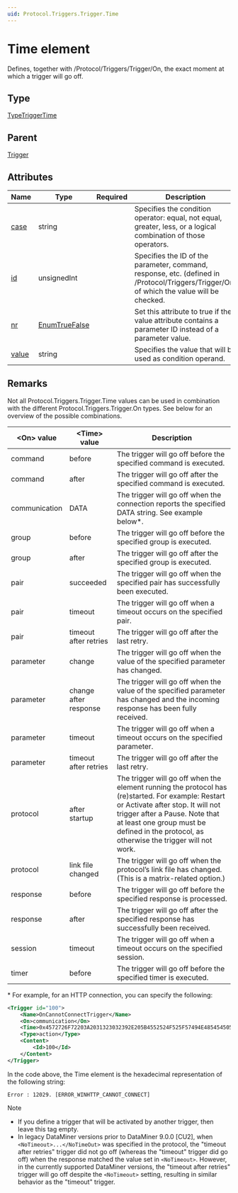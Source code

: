 ```yaml
---
uid: Protocol.Triggers.Trigger.Time
---
```


# Time element

Defines, together with /Protocol/Triggers/Trigger/On, the exact moment at which a trigger will go off.

## Type

[TypeTriggerTime](xref:Protocol-TypeTriggerTime)

## Parent

[Trigger](xref:Protocol.Triggers.Trigger)

## Attributes

|Name|Type|Required|Description|
|--- |--- |--- |--- |
|[case](xref:Protocol.Triggers.Trigger.Time-case)|string||Specifies the condition operator: equal, not equal, greater, less, or a logical combination of those operators.|
|[id](xref:Protocol.Triggers.Trigger.Time-id)|unsignedInt||Specifies the ID of the parameter, command, response, etc. (defined in /Protocol/Triggers/Trigger/On) of which the value will be checked.|
|[nr](xref:Protocol.Triggers.Trigger.Time-nr)|[EnumTrueFalse](xref:Protocol-EnumTrueFalse)||Set this attribute to true if the value attribute contains a parameter ID instead of a parameter value.|
|[value](xref:Protocol.Triggers.Trigger.Time-value)|string||Specifies the value that will be used as condition operand.|

## Remarks

Not all Protocol.Triggers.Trigger.Time values can be used in combination with the different Protocol.Triggers.Trigger.On types. See below for an overview of the possible combinations.

|\<On\> value|\<Time\> value|Description|
|--- |--- |--- |
|command|before|The trigger will go off before the specified command is executed.|
|command|after|The trigger will go off after the specified command is executed.|
|communication|DATA|The trigger will go off when the connection reports the specified DATA string. See example below\*.|
|group|before|The trigger will go off before the specified group is executed.|
|group|after|The trigger will go off after the specified group is executed.|
|pair|succeeded|The trigger will go off when the specified pair has successfully been executed.|
|pair|timeout|The trigger will go off when a timeout occurs on the specified pair.|
|pair|timeout after retries|The trigger will go off after the last retry.<!-- RN 8573 -->|
|parameter|change|The trigger will go off when the value of the specified parameter has changed.|
|parameter|change after response|The trigger will go off when the value of the specified parameter has changed and the incoming response has been fully received.|
|parameter|timeout|The trigger will go off when a timeout occurs on the specified parameter.|
|parameter|timeout after retries|The trigger will go off after the last retry.<!-- RN 8573 -->|
|protocol|after startup|The trigger will go off when the element running the protocol has (re)started. For example: Restart or Activate after stop. It will not trigger after a Pause. Note that at least one group must be defined in the protocol, as otherwise the trigger will not work.|
|protocol|link file changed|The trigger will go off when the protocol’s link file has changed. (This is a matrix-related option.)|
|response|before|The trigger will go off before the specified response is processed.|
|response|after|The trigger will go off after the specified response has successfully been received.|
|session|timeout|The trigger will go off when a timeout occurs on the specified session.<!-- RN 12542 -->|
|timer|before|The trigger will go off before the specified timer is executed.|

\* For example, for an HTTP connection, you can specify the following:

```xml
<Trigger id="100">
    <Name>OnCannotConnectTrigger</Name>
    <On>communication</On>
    <Time>0x4572726F72203A2031323032392E205B4552524F525F57494E485454505F43414E4E4F545F434F4E4E4543545D</Time>
    <Type>action</Type>
    <Content>
        <Id>100</Id>
    </Content>
</Trigger>
```

In the code above, the Time element is the hexadecimal representation of the following string:

`Error : 12029. [ERROR_WINHTTP_CANNOT_CONNECT]`

> [!NOTE]
>
> - If you define a trigger that will be activated by another trigger, then leave this tag empty.
> - In legacy DataMiner versions prior to DataMiner 9.0.0 [CU2], when `<NoTimeout>...</NoTimeOut>` was specified in the protocol, the "timeout after retries" trigger did not go off (whereas the "timeout" trigger did go off) when the response matched the value set in `<NoTimeout>`. However, in the currently supported DataMiner versions, the "timeout after retries" trigger will go off despite the `<NoTimeout>` setting, resulting in similar behavior as the "timeout" trigger.<!-- RN 12543 -->
